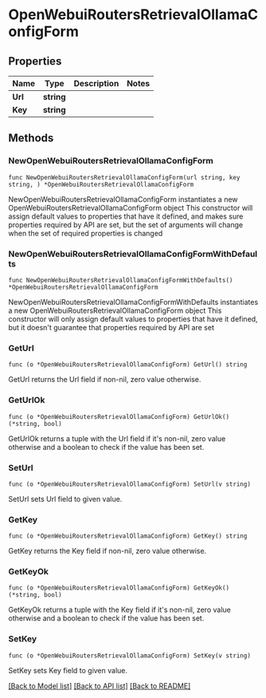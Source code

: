 # OpenWebuiRoutersRetrievalOllamaConfigForm

## Properties

Name | Type | Description | Notes
------------ | ------------- | ------------- | -------------
**Url** | **string** |  | 
**Key** | **string** |  | 

## Methods

### NewOpenWebuiRoutersRetrievalOllamaConfigForm

`func NewOpenWebuiRoutersRetrievalOllamaConfigForm(url string, key string, ) *OpenWebuiRoutersRetrievalOllamaConfigForm`

NewOpenWebuiRoutersRetrievalOllamaConfigForm instantiates a new OpenWebuiRoutersRetrievalOllamaConfigForm object
This constructor will assign default values to properties that have it defined,
and makes sure properties required by API are set, but the set of arguments
will change when the set of required properties is changed

### NewOpenWebuiRoutersRetrievalOllamaConfigFormWithDefaults

`func NewOpenWebuiRoutersRetrievalOllamaConfigFormWithDefaults() *OpenWebuiRoutersRetrievalOllamaConfigForm`

NewOpenWebuiRoutersRetrievalOllamaConfigFormWithDefaults instantiates a new OpenWebuiRoutersRetrievalOllamaConfigForm object
This constructor will only assign default values to properties that have it defined,
but it doesn't guarantee that properties required by API are set

### GetUrl

`func (o *OpenWebuiRoutersRetrievalOllamaConfigForm) GetUrl() string`

GetUrl returns the Url field if non-nil, zero value otherwise.

### GetUrlOk

`func (o *OpenWebuiRoutersRetrievalOllamaConfigForm) GetUrlOk() (*string, bool)`

GetUrlOk returns a tuple with the Url field if it's non-nil, zero value otherwise
and a boolean to check if the value has been set.

### SetUrl

`func (o *OpenWebuiRoutersRetrievalOllamaConfigForm) SetUrl(v string)`

SetUrl sets Url field to given value.


### GetKey

`func (o *OpenWebuiRoutersRetrievalOllamaConfigForm) GetKey() string`

GetKey returns the Key field if non-nil, zero value otherwise.

### GetKeyOk

`func (o *OpenWebuiRoutersRetrievalOllamaConfigForm) GetKeyOk() (*string, bool)`

GetKeyOk returns a tuple with the Key field if it's non-nil, zero value otherwise
and a boolean to check if the value has been set.

### SetKey

`func (o *OpenWebuiRoutersRetrievalOllamaConfigForm) SetKey(v string)`

SetKey sets Key field to given value.



[[Back to Model list]](../README.md#documentation-for-models) [[Back to API list]](../README.md#documentation-for-api-endpoints) [[Back to README]](../README.md)


